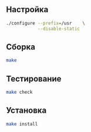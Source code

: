 <!-- Этот шаблон  можно использовавть для инструкции по сборке пакета. Каркас. -->

<package-info :package="package" instsize showsbu2></package-info>

<script>
		new Vue({
		el: '#main',
		data: { package: {} },
		mounted: function () {
				this.getPackage('popt');
		},
		methods: {
			getPackage: function(name) {
					getPackage(name)
					.then(response => this.package = response);
			},
		}
  })
</script>

## Настройка


```bash
./configure --prefix=/usr    \
            --disable-static 
```

## Сборка


```bash
make
```
## Тестирование

```bash
make check
```

## Установка

```bash
make install
```
